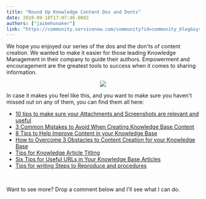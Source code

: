 ```yaml
---
title: "Round Up Knowledge Content Dos and Donts"
date: 2018-09-18T17:07:46.000Z
authors: ["jaimehonaker"]
link: "https://community.servicenow.com/community?id=community_blog&sys_id=162d25badba827c0fece0b55ca96195a"
---
```

<p>We hope you enjoyed our series of the dos and the don&#39;ts of content creation. We wanted to make it easier for those leading Knowledge Management in their company to guide their authors. Empowerment and encouragement are the greatest tools to success when it comes to sharing information.</p>
<center>
<p><img style="max-width: 75%; max-height: 360px;" src="26dce53adba827c0fece0b55ca961930.iix" /></p>
</center>
<p>In case it makes you feel like this, and you want to make sure you haven&#39;t missed out on any of them, you can find them all here:</p>
<ul><li><a title="10 tips to make sure your Attachments and Screenshots are relevant and useful" href="community?id&#61;community_blog&amp;sys_id&#61;106ff4acdbef53c00be6a345ca961939" rel="nofollow">10 tips to make sure your Attachments and Screenshots are relevant and useful</a></li><li><a title="3 Common Mistakes to Avoid When Creating Knowledge Base Content" href="community?id&#61;community_blog&amp;sys_id&#61;3008f5ebdb7b574067a72926ca961981" rel="nofollow">3 Common Mistakes to Avoid When Creating Knowledge Base Content</a></li><li><a title=" 8 Tips to Help Improve Content in your Knowledge Base" href="community?id&#61;community_blog&amp;sys_id&#61;e53569afdb1757800be6a345ca9619f5" rel="nofollow"> 8 Tips to Help Improve Content in your Knowledge Base</a></li><li><a title=" How to Overcome 3 Obstacles to Content Creation for your Knowledge Base" href="community?id&#61;community_blog&amp;sys_id&#61;767475a9db4427008e7c2926ca961954" rel="nofollow"> How to Overcome 3 Obstacles to Content Creation for your Knowledge Base</a></li><li><a title="Tips for Knowledge Article Titling" href="community?id&#61;community_blog&amp;sys_id&#61;feb7b87bdb442744fece0b55ca96193e" rel="nofollow">Tips for Knowledge Article Titling</a></li><li><a title=" Six Tips for Useful URLs in Your Knowledge Base Articles" href="community?id&#61;community_blog&amp;sys_id&#61;f894634bdbe79384feb1a851ca96191b" rel="nofollow"> Six Tips for Useful URLs in Your Knowledge Base Articles</a></li><li><a title=" Tips for writing Steps to Reproduce and procedures" href="community?id&#61;community_blog&amp;sys_id&#61;cdf6d762dbaf97441cd8a345ca961932" rel="nofollow"> Tips for writing Steps to Reproduce and procedures</a></li></ul>
<p> </p>
<p>Want to see more? Drop a comment below and I&#39;ll see what I can do. </p>